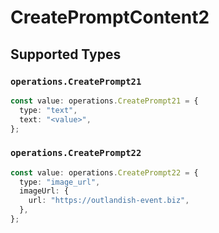 # CreatePromptContent2


## Supported Types

### `operations.CreatePrompt21`

```typescript
const value: operations.CreatePrompt21 = {
  type: "text",
  text: "<value>",
};
```

### `operations.CreatePrompt22`

```typescript
const value: operations.CreatePrompt22 = {
  type: "image_url",
  imageUrl: {
    url: "https://outlandish-event.biz",
  },
};
```

